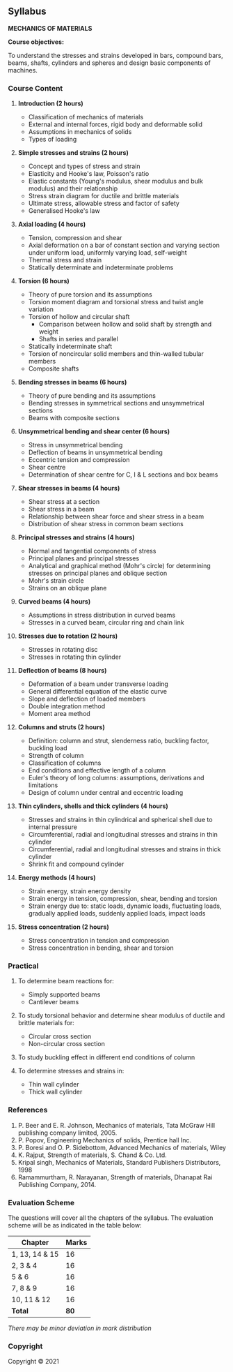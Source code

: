 ## Syllabus

**MECHANICS OF MATERIALS**

**Course objectives:**

To understand the stresses and strains developed in bars, compound bars, beams, shafts, cylinders and spheres and design basic components of machines.

### **Course Content**

1. **Introduction (2 hours)**
    * Classification of mechanics of materials
    * External and internal forces, rigid body and deformable solid
    * Assumptions in mechanics of solids
    * Types of loading

2. **Simple stresses and strains (2 hours)**
    * Concept and types of stress and strain
    * Elasticity and Hooke's law, Poisson's ratio
    * Elastic constants (Young's modulus, shear modulus and bulk modulus) and their relationship
    * Stress strain diagram for ductile and brittle materials
    * Ultimate stress, allowable stress and factor of safety
    * Generalised Hooke's law

3. **Axial loading (4 hours)**
    * Tension, compression and shear
    * Axial deformation on a bar of constant section and varying section under uniform load, uniformly varying load, self-weight
    * Thermal stress and strain
    * Statically determinate and indeterminate problems

4. **Torsion (6 hours)**
    * Theory of pure torsion and its assumptions
    * Torsion moment diagram and torsional stress and twist angle variation
    * Torsion of hollow and circular shaft
        * Comparison between hollow and solid shaft by strength and weight
        * Shafts in series and parallel
    * Statically indeterminate shaft
    * Torsion of noncircular solid members and thin-walled tubular members
    * Composite shafts

5. **Bending stresses in beams (6 hours)**
    * Theory of pure bending and its assumptions
    * Bending stresses in symmetrical sections and unsymmetrical sections
    * Beams with composite sections

6. **Unsymmetrical bending and shear center (6 hours)**
    * Stress in unsymmetrical bending
    * Deflection of beams in unsymmetrical bending
    * Eccentric tension and compression
    * Shear centre
    * Determination of shear centre for C, I & L sections and box beams

7. **Shear stresses in beams (4 hours)**
    * Shear stress at a section
    * Shear stress in a beam
    * Relationship between shear force and shear stress in a beam
    * Distribution of shear stress in common beam sections

8. **Principal stresses and strains (4 hours)**
    * Normal and tangential components of stress
    * Principal planes and principal stresses
    * Analytical and graphical method (Mohr's circle) for determining stresses on principal planes and oblique section
    * Mohr's strain circle
    * Strains on an oblique plane

9. **Curved beams (4 hours)**
    * Assumptions in stress distribution in curved beams
    * Stresses in a curved beam, circular ring and chain link

10. **Stresses due to rotation (2 hours)**
    * Stresses in rotating disc
    * Stresses in rotating thin cylinder

11. **Deflection of beams (8 hours)**
    * Deformation of a beam under transverse loading
    * General differential equation of the elastic curve
    * Slope and deflection of loaded members
    * Double integration method
    * Moment area method

12. **Columns and struts (2 hours)**
    * Definition: column and strut, slenderness ratio, buckling factor, buckling load
    * Strength of column
    * Classification of columns
    * End conditions and effective length of a column
    * Euler's theory of long columns: assumptions, derivations and limitations
    * Design of column under central and eccentric loading

13. **Thin cylinders, shells and thick cylinders (4 hours)**
    * Stresses and strains in thin cylindrical and spherical shell due to internal pressure
    * Circumferential, radial and longitudinal stresses and strains in thin cylinder
    * Circumferential, radial and longitudinal stresses and strains in thick cylinder
    * Shrink fit and compound cylinder

14. **Energy methods (4 hours)**
    * Strain energy, strain energy density
    * Strain energy in tension, compression, shear, bending and torsion
    * Strain energy due to: static loads, dynamic loads, fluctuating loads, gradually applied loads, suddenly applied loads, impact loads

15. **Stress concentration (2 hours)**
    * Stress concentration in tension and compression
    * Stress concentration in bending, shear and torsion

### **Practical**

1. To determine beam reactions for:
    * Simply supported beams
    * Cantilever beams

2. To study torsional behavior and determine shear modulus of ductile and brittle materials for:
    * Circular cross section
    * Non-circular cross section

3. To study buckling effect in different end conditions of column

4. To determine stresses and strains in:
    * Thin wall cylinder
    * Thick wall cylinder

### **References**

1. P. Beer and E. R. Johnson, Mechanics of materials, Tata McGraw Hill publishing company limited, 2005.
2. P. Popov, Engineering Mechanics of solids, Prentice hall Inc.
3. P. Boresi and O. P. Sidebottom, Advanced Mechanics of materials, Wiley
4. K. Rajput, Strength of materials, S. Chand & Co. Ltd.
5. Kripal singh, Mechanics of Materials, Standard Publishers Distributors, 1998
6. Ramammurtham, R. Narayanan, Strength of materials, Dhanapat Rai Publishing Company, 2014.

### **Evaluation Scheme**

The questions will cover all the chapters of the syllabus. The evaluation scheme will be as indicated in the table below:

| Chapter | Marks |
|---|---|
| 1, 13, 14 & 15 | 16 |
| 2, 3 & 4 | 16 |
| 5 & 6 | 16 |
| 7, 8 & 9 | 16 |
| 10, 11 & 12 | 16 |
| **Total** | **80** |

*There may be minor deviation in mark distribution*

### **Copyright**

Copyright &copy; 2021
